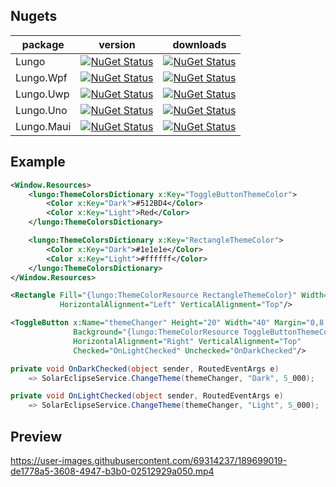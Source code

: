 ## Nugets

| package | version  | downloads |
| ---------------|:-------------:|:-------------:|
| Lungo         | [![NuGet Status](https://img.shields.io/nuget/v/Lungo.svg?style=flat)](https://www.nuget.org/packages/Lungo/) | [![NuGet Status](https://img.shields.io/nuget/dt/Lungo.svg)](https://www.nuget.org/packages/Lungo) |
| Lungo.Wpf   | [![NuGet Status](https://img.shields.io/nuget/v/Lungo.Wpf.svg?style=flat)](https://www.nuget.org/packages/Lungo.Wpf/) | [![NuGet Status](https://img.shields.io/nuget/dt/Lungo.Wpf.svg)](https://www.nuget.org/packages/Lungo.Wpf) |
| Lungo.Uwp   | [![NuGet Status](https://img.shields.io/nuget/v/Lungo.Uwp.svg?style=flat)](https://www.nuget.org/packages/Lungo.Uwp/) | [![NuGet Status](https://img.shields.io/nuget/dt/Lungo.Uwp.svg)](https://www.nuget.org/packages/Lungo.Uwp) |
| Lungo.Uno   | [![NuGet Status](https://img.shields.io/nuget/v/Lungo.Uno.svg?style=flat)](https://www.nuget.org/packages/Lungo.Uno/) | [![NuGet Status](https://img.shields.io/nuget/dt/Lungo.Uno.svg)](https://www.nuget.org/packages/Lungo.Uno) |
| Lungo.Maui   | [![NuGet Status](https://img.shields.io/nuget/v/Lungo.Maui.svg?style=flat)](https://www.nuget.org/packages/Lungo.Maui/) | [![NuGet Status](https://img.shields.io/nuget/dt/Lungo.Maui.svg)](https://www.nuget.org/packages/Lungo.Maui) |

## Example
```XML
<Window.Resources>
    <lungo:ThemeColorsDictionary x:Key="ToggleButtonThemeColor">
        <Color x:Key="Dark">#512BD4</Color>
        <Color x:Key="Light">Red</Color>
    </lungo:ThemeColorsDictionary>

    <lungo:ThemeColorsDictionary x:Key="RectangleThemeColor">
        <Color x:Key="Dark">#1e1e1e</Color>
        <Color x:Key="Light">#ffffff</Color>
    </lungo:ThemeColorsDictionary>
</Window.Resources>
```
```XML
<Rectangle Fill="{lungo:ThemeColorResource RectangleThemeColor}" Width="100" Height="200"
           HorizontalAlignment="Left" VerticalAlignment="Top"/>

<ToggleButton x:Name="themeChanger" Height="20" Width="40" Margin="0,8,20,0"
              Background="{lungo:ThemeColorResource ToggleButtonThemeColor}"
              HorizontalAlignment="Right" VerticalAlignment="Top" 
              Checked="OnLightChecked" Unchecked="OnDarkChecked"/>
```


```C#
private void OnDarkChecked(object sender, RoutedEventArgs e)
    => SolarEclipseService.ChangeTheme(themeChanger, "Dark", 5_000);

private void OnLightChecked(object sender, RoutedEventArgs e)
    => SolarEclipseService.ChangeTheme(themeChanger, "Light", 5_000);
```
## Preview
https://user-images.githubusercontent.com/69314237/189699019-de1778a5-3608-4947-b3b0-02512929a050.mp4



